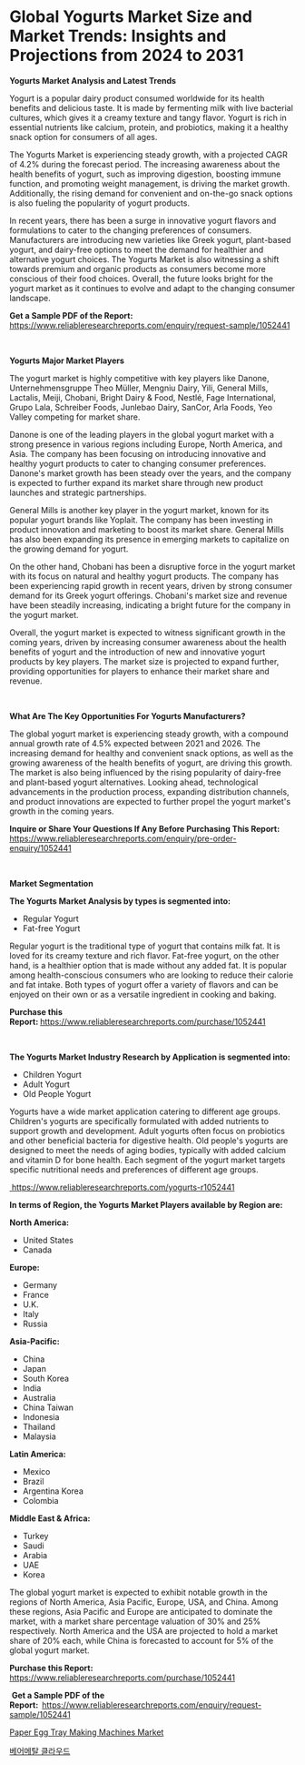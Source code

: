 <p><h1>Global Yogurts Market Size and Market Trends: Insights and Projections from 2024 to 2031</h1></p><p><strong>Yogurts Market Analysis and Latest Trends</strong></p>
<p><p>Yogurt is a popular dairy product consumed worldwide for its health benefits and delicious taste. It is made by fermenting milk with live bacterial cultures, which gives it a creamy texture and tangy flavor. Yogurt is rich in essential nutrients like calcium, protein, and probiotics, making it a healthy snack option for consumers of all ages.</p><p>The Yogurts Market is experiencing steady growth, with a projected CAGR of 4.2% during the forecast period. The increasing awareness about the health benefits of yogurt, such as improving digestion, boosting immune function, and promoting weight management, is driving the market growth. Additionally, the rising demand for convenient and on-the-go snack options is also fueling the popularity of yogurt products.</p><p>In recent years, there has been a surge in innovative yogurt flavors and formulations to cater to the changing preferences of consumers. Manufacturers are introducing new varieties like Greek yogurt, plant-based yogurt, and dairy-free options to meet the demand for healthier and alternative yogurt choices. The Yogurts Market is also witnessing a shift towards premium and organic products as consumers become more conscious of their food choices. Overall, the future looks bright for the yogurt market as it continues to evolve and adapt to the changing consumer landscape.</p></p>
<p><strong>Get a Sample PDF of the Report:&nbsp;</strong> <a href="https://www.reliableresearchreports.com/enquiry/request-sample/1052441">https://www.reliableresearchreports.com/enquiry/request-sample/1052441</a></p>
<p>&nbsp;</p>
<p><strong>Yogurts Major Market Players</strong></p>
<p><p>The yogurt market is highly competitive with key players like Danone, Unternehmensgruppe Theo Müller, Mengniu Dairy, Yili, General Mills, Lactalis, Meiji, Chobani, Bright Dairy & Food, Nestlé, Fage International, Grupo Lala, Schreiber Foods, Junlebao Dairy, SanCor, Arla Foods, Yeo Valley competing for market share.</p><p>Danone is one of the leading players in the global yogurt market with a strong presence in various regions including Europe, North America, and Asia. The company has been focusing on introducing innovative and healthy yogurt products to cater to changing consumer preferences. Danone's market growth has been steady over the years, and the company is expected to further expand its market share through new product launches and strategic partnerships.</p><p>General Mills is another key player in the yogurt market, known for its popular yogurt brands like Yoplait. The company has been investing in product innovation and marketing to boost its market share. General Mills has also been expanding its presence in emerging markets to capitalize on the growing demand for yogurt.</p><p>On the other hand, Chobani has been a disruptive force in the yogurt market with its focus on natural and healthy yogurt products. The company has been experiencing rapid growth in recent years, driven by strong consumer demand for its Greek yogurt offerings. Chobani's market size and revenue have been steadily increasing, indicating a bright future for the company in the yogurt market.</p><p>Overall, the yogurt market is expected to witness significant growth in the coming years, driven by increasing consumer awareness about the health benefits of yogurt and the introduction of new and innovative yogurt products by key players. The market size is projected to expand further, providing opportunities for players to enhance their market share and revenue.</p></p>
<p>&nbsp;</p>
<p><strong>What Are The Key Opportunities For Yogurts Manufacturers?</strong></p>
<p><p>The global yogurt market is experiencing steady growth, with a compound annual growth rate of 4.5% expected between 2021 and 2026. The increasing demand for healthy and convenient snack options, as well as the growing awareness of the health benefits of yogurt, are driving this growth. The market is also being influenced by the rising popularity of dairy-free and plant-based yogurt alternatives. Looking ahead, technological advancements in the production process, expanding distribution channels, and product innovations are expected to further propel the yogurt market's growth in the coming years.</p></p>
<p><strong>Inquire or Share Your Questions If Any Before Purchasing This Report:</strong> <a href="https://www.reliableresearchreports.com/enquiry/pre-order-enquiry/1052441">https://www.reliableresearchreports.com/enquiry/pre-order-enquiry/1052441</a></p>
<p>&nbsp;</p>
<p><strong>Market Segmentation</strong></p>
<p><strong>The Yogurts Market Analysis by types is segmented into:</strong></p>
<p><ul><li>Regular Yogurt</li><li>Fat-free Yogurt</li></ul></p>
<p><p>Regular yogurt is the traditional type of yogurt that contains milk fat. It is loved for its creamy texture and rich flavor. Fat-free yogurt, on the other hand, is a healthier option that is made without any added fat. It is popular among health-conscious consumers who are looking to reduce their calorie and fat intake. Both types of yogurt offer a variety of flavors and can be enjoyed on their own or as a versatile ingredient in cooking and baking.</p></p>
<p><strong>Purchase this Report:&nbsp;</strong><a href="https://www.reliableresearchreports.com/purchase/1052441">https://www.reliableresearchreports.com/purchase/1052441</a></p>
<p>&nbsp;</p>
<p><strong>The Yogurts Market Industry Research by Application is segmented into:</strong></p>
<p><ul><li>Children Yogurt</li><li>Adult Yogurt</li><li>Old People Yogurt</li></ul></p>
<p><p>Yogurts have a wide market application catering to different age groups. Children's yogurts are specifically formulated with added nutrients to support growth and development. Adult yogurts often focus on probiotics and other beneficial bacteria for digestive health. Old people's yogurts are designed to meet the needs of aging bodies, typically with added calcium and vitamin D for bone health. Each segment of the yogurt market targets specific nutritional needs and preferences of different age groups.</p></p>
<p><a href="https://www.reliableresearchreports.com/yogurts-r1052441">&nbsp;https://www.reliableresearchreports.com/yogurts-r1052441</a></p>
<p><strong>In terms of Region, the Yogurts Market Players available by Region are:</strong></p>
<p>
    <p> <strong> North America: </strong>
        <ul>
            <li>United States</li>
            <li>Canada</li>
        </ul>
        </p> 
    <p> <strong> Europe: </strong>
        <ul>
            <li>Germany</li>
            <li>France</li>
            <li>U.K.</li>
            <li>Italy</li>
            <li>Russia</li>
        </ul>
        </p> 
    <p> <strong> Asia-Pacific: </strong>
        <ul>
            <li>China</li>
            <li>Japan</li>
            <li>South Korea</li>
            <li>India</li>
            <li>Australia</li>
            <li>China Taiwan</li>
            <li>Indonesia</li>
            <li>Thailand</li>
            <li>Malaysia</li>
        </ul>
        </p> 
    <p> <strong> Latin America: </strong>
        <ul>
            <li>Mexico</li>
            <li>Brazil</li>
            <li>Argentina Korea</li>
            <li>Colombia</li>
        </ul>
        </p> 
    <p> <strong> Middle East & Africa: </strong>
        <ul>
            <li>Turkey</li>
            <li>Saudi</li>
            <li>Arabia</li>
            <li>UAE</li>
            <li>Korea</li>
        </ul>
    </p>
    </p>
<p><p>The global yogurt market is expected to exhibit notable growth in the regions of North America, Asia Pacific, Europe, USA, and China. Among these regions, Asia Pacific and Europe are anticipated to dominate the market, with a market share percentage valuation of 30% and 25% respectively. North America and the USA are projected to hold a market share of 20% each, while China is forecasted to account for 5% of the global yogurt market.</p></p>
<p><strong>Purchase this Report: </strong><a href="https://www.reliableresearchreports.com/purchase/1052441">https://www.reliableresearchreports.com/purchase/1052441</a></p>
<p>&nbsp;<strong>Get a Sample PDF of the Report:&nbsp;&nbsp;</strong><a href="https://www.reliableresearchreports.com/enquiry/request-sample/1052441">https://www.reliableresearchreports.com/enquiry/request-sample/1052441</a></p>
<p><strong></strong></p>
<p><p><a href="https://github.com/indrystar/Market-Research-Report-List-4/blob/main/paper-egg-tray-making-machines-market.md">Paper Egg Tray Making Machines Market</a></p><p><a href="https://github.com/amuji413411/Market-Research-Report-List-1/blob/main/9842373183242.md">베어메탈 클라우드</a></p></p>